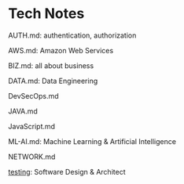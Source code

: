 # Tech Notes

AUTH.md: authentication, authorization

AWS.md: Amazon Web Services

BIZ.md: all about business

DATA.md: Data Engineering

DevSecOps.md

JAVA.md

JavaScript.md

ML-AI.md: Machine Learning & Artificial Intelligence

NETWORK.md

[testing](SW_Design.md): Software Design & Architect
